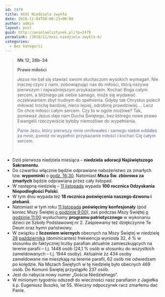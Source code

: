 ```yaml
---
id: 2479
title: XXXI Niedziela zwykła
date: 2018-11-04T00:00:23+00:00
author: admin
layout: post
guid: http://anielaolsztynek.pl/?p=2479
permalink: /2018/11/xxxi-niedziela-zwykla-6/
categories:
  - Bez kategorii
---
```

> **Mk 12, 28b-34**
> 
> **Prawo miłości**
> 
> Jezus nie bał się stawiać swoim słuchaczom wysokich wymagań. Nie inaczej czyni z nami, zobowiązując nas do miłości, którą nazywa pierwszym i najważniejszym przykazaniem. Kochać Boga całym sercem, a bliźniego jak siebie samego, może się wydawać oczekiwaniem zbyt trudnym do spełnienia. Gdyby tak Chrystus polecił miłować trochę bardziej, nieco lepiej, odrobinę prawdziwiej&#8230;. Lecz On chce miłości całym sercem. Czy to w ogóle możliwe? Tak, ponieważ Jezus daje nam Ducha Świętego, bez którego nowe prawo Ewangelii rzeczywiście byłoby niemożliwe do wypełnienia.
> 
> <span style="color: #666699;">Panie Jezu, który pierwszy mnie umiłowałeś i samego siebie oddałeś za mnie, pomóż mi wypełnić przykazanie miłości i kochać Cię całym sercem.</span>
> 
> &nbsp;

  * Dziś pierwsza niedziela miesiąca – **niedziela** **adoracji Najświętszego Sakramentu**.
  * Do czwartku włącznie będzie odprawiane nabożeństwo za zmarłych tzw. **wypominki** o <span style="text-decoration: underline;">godz. 16:30</span>. Natomiast **Msza Św. zbiorowa za zmarłych** będzie odprawiana przez cały listopad.
  * W następną niedzielę – <span style="text-decoration: underline;">11 listopada</span> wypada **100 rocznica Odzyskania Niepodległości Polski**.
  * W tym dniu wypada też **18 rocznica poświęcenia naszego dzwonu i plebanii**.
  * Natomiast w tym roku <span style="text-decoration: underline;">11 listopada</span> **poświęcimy konfesjonały** (pod koniec Mszy Świętej <span style="text-decoration: underline;">o godzinie 9:00</span>), zaś podczas Mszy Świętej <span style="text-decoration: underline;">o godzinie 11:00</span> wysłuchamy **programu patriotycznego** w wykonaniu dzieci ze Szkoły Podstawowej nr 2. Zaśpiewamy też dziękczynne Te Deum oraz hymn państwowy.
  * W związku z **liczeniem wiernych** obecnych na Mszy Świętej w niedzielę <span style="text-decoration: underline;">28</span> <span style="text-decoration: underline;">października</span> (dominicantes) frekwencja wyniosła 32, 4 % w stosunku do faktycznej liczby parafian aktualnie zamieszkujących na terenie parafii &#8211; t.j. 1448 osób (24,1 % osób w stosunku do wszystkich zameldowanych &#8211; t.j. 1944 osoby). Aktualnie żz 434 osoby zameldowane nie mieszkają na terenie parafii, 62 osób nie odwiedzam po kolędzie. Na Mszach Świętych w tę niedzielę było obecnych 469 osób. Do Komunii Świętej przystąpiło 237 osób.
  * Jest do nabycia nowy numer „Gościa Niedzielnego”.
  * W minionym tygodniu odszedł do wieczności nasz parafianin z Jagiełka ś.p. Eugeniusz Buszko, lat 55. Wieczny odpoczynek racz zmarłemu dać Panie.
